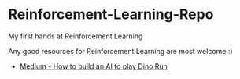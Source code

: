 # Reinforcement-Learning-Repo
My first hands at Reinforcement Learning

Any good resources for Reinforcement Learning are most welcome :)

- [Medium - How to build an AI to play Dino Run](https://medium.com/acing-ai/how-i-build-an-ai-to-play-dino-run-e37f37bdf153)
